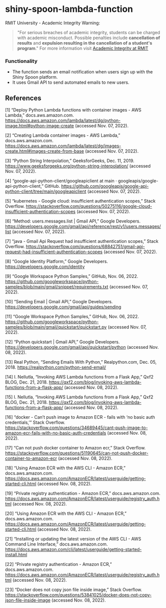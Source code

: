 # shiny-spoon-lambda-function

RMIT University - Academic Integrity Warning:
> "For serious breaches of academic integrity, students can be charged with academic misconduct. Possible penalties include **cancellation of results** and **expulsion resulting in the cancellation of a student's program**."
For more information visit [Academic Integrity at RMIT](https://www.rmit.edu.au/students/my-course/assessment-results/academic-integrity)

### Functionality

- The function sends an email notification when users sign up with the Shiny Spoon platform. 
- It uses Gmail API to send automated emails to new users.

## References

[1] “Deploy Python Lambda functions with container images - AWS Lambda,” docs.aws.amazon.com. https://docs.aws.amazon.com/lambda/latest/dg/python-image.html#python-image-create (accessed Nov. 07, 2022).

[2] “Creating Lambda container images - AWS Lambda,” docs.aws.amazon.com. https://docs.aws.amazon.com/lambda/latest/dg/images-create.html#images-create-from-base (accessed Nov. 07, 2022).

[3] “Python String Interpolation,” GeeksforGeeks, Dec. 11, 2019. https://www.geeksforgeeks.org/python-string-interpolation/ (accessed Nov. 07, 2022).

[4] “google-api-python-client/googleapiclient at main · googleapis/google-api-python-client,” GitHub. https://github.com/googleapis/google-api-python-client/tree/main/googleapiclient (accessed Nov. 07, 2022).

[5] “kubernetes - Google cloud: insufficient authentication scopes,” Stack Overflow. https://stackoverflow.com/questions/50275116/google-cloud-insufficient-authentication-scopes (accessed Nov. 07, 2022).

[6] “Method: users.messages.list | Gmail API,” Google Developers. https://developers.google.com/gmail/api/reference/rest/v1/users.messages/list (accessed Nov. 07, 2022).

[7] “java - Gmail Api Request had insufficient authentication scopes,” Stack Overflow. https://stackoverflow.com/questions/68842751/gmail-api-request-had-insufficient-authentication-scopes (accessed Nov. 07, 2022).

[8] “Google Identity Platform,” Google Developers. https://developers.google.com/identity

[9] “Google Workspace Python Samples,” GitHub, Nov. 06, 2022. https://github.com/googleworkspace/python-samples/blob/main/gmail/snippet/requirements.txt (accessed Nov. 07, 2022).

[10] “Sending Email | Gmail API,” Google Developers. https://developers.google.com/gmail/api/guides/sending

[11] “Google Workspace Python Samples,” GitHub, Nov. 06, 2022. https://github.com/googleworkspace/python-samples/blob/main/gmail/quickstart/quickstart.py (accessed Nov. 07, 2022).

[12] “Python quickstart | Gmail API,” Google Developers. https://developers.google.com/gmail/api/quickstart/python (accessed Nov. 08, 2022).

[13] Real Python, “Sending Emails With Python,” Realpython.com, Dec. 05, 2018. https://realpython.com/python-send-email/

[14] I. Nellutla, “Invoking AWS Lambda functions from a Flask App,” Qxf2 BLOG, Dec. 21, 2018. https://qxf2.com/blog/invoking-aws-lambda-functions-from-a-flask-app/ (accessed Nov. 08, 2022).

[15] I. Nellutla, “Invoking AWS Lambda functions from a Flask App,” Qxf2 BLOG, Dec. 21, 2018. https://qxf2.com/blog/invoking-aws-lambda-functions-from-a-flask-app/ (accessed Nov. 08, 2022).

[16] “docker - Can’t push image to Amazon ECR - fails with ‘no basic auth credentials,’” Stack Overflow. https://stackoverflow.com/questions/34689445/cant-push-image-to-amazon-ecr-fails-with-no-basic-auth-credentials (accessed Nov. 08, 2022).

[17] “Can not push docker container to Amazon ecr,” Stack Overflow. https://stackoverflow.com/questions/51190645/can-not-push-docker-container-to-amazon-ecr (accessed Nov. 08, 2022).

[18] “Using Amazon ECR with the AWS CLI - Amazon ECR,” docs.aws.amazon.com. https://docs.aws.amazon.com/AmazonECR/latest/userguide/getting-started-cli.html (accessed Nov. 08, 2022).

[19] “Private registry authentication - Amazon ECR,” docs.aws.amazon.com. https://docs.aws.amazon.com/AmazonECR/latest/userguide/registry_auth.html (accessed Nov. 08, 2022).

[20] “Using Amazon ECR with the AWS CLI - Amazon ECR,” docs.aws.amazon.com. https://docs.aws.amazon.com/AmazonECR/latest/userguide/getting-started-cli.html (accessed Nov. 08, 2022).

[21] “Installing or updating the latest version of the AWS CLI - AWS Command Line Interface,” docs.aws.amazon.com. https://docs.aws.amazon.com/cli/latest/userguide/getting-started-install.html

[22] “Private registry authentication - Amazon ECR,” docs.aws.amazon.com. https://docs.aws.amazon.com/AmazonECR/latest/userguide/registry_auth.html (accessed Nov. 08, 2022).

[23] “Docker does not copy json file inside image,” Stack Overflow. https://stackoverflow.com/questions/53841025/docker-does-not-copy-json-file-inside-image (accessed Nov. 08, 2022).